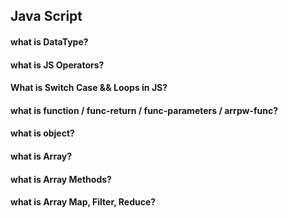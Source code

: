 ## Java Script

#### what is DataType?

#### what is JS Operators?

#### What is Switch Case && Loops in JS?

#### what is function / func-return / func-parameters / arrpw-func?

#### what is object?

#### what is Array?

#### what is Array Methods?

#### what is Array Map, Filter, Reduce?
